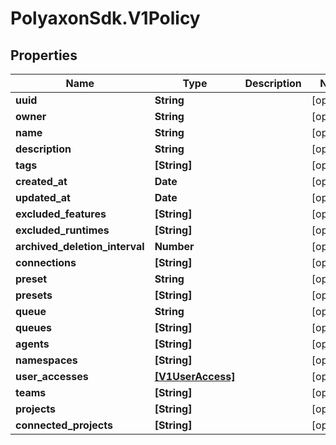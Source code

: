 # PolyaxonSdk.V1Policy

## Properties

Name | Type | Description | Notes
------------ | ------------- | ------------- | -------------
**uuid** | **String** |  | [optional] 
**owner** | **String** |  | [optional] 
**name** | **String** |  | [optional] 
**description** | **String** |  | [optional] 
**tags** | **[String]** |  | [optional] 
**created_at** | **Date** |  | [optional] 
**updated_at** | **Date** |  | [optional] 
**excluded_features** | **[String]** |  | [optional] 
**excluded_runtimes** | **[String]** |  | [optional] 
**archived_deletion_interval** | **Number** |  | [optional] 
**connections** | **[String]** |  | [optional] 
**preset** | **String** |  | [optional] 
**presets** | **[String]** |  | [optional] 
**queue** | **String** |  | [optional] 
**queues** | **[String]** |  | [optional] 
**agents** | **[String]** |  | [optional] 
**namespaces** | **[String]** |  | [optional] 
**user_accesses** | [**[V1UserAccess]**](V1UserAccess.md) |  | [optional] 
**teams** | **[String]** |  | [optional] 
**projects** | **[String]** |  | [optional] 
**connected_projects** | **[String]** |  | [optional] 


